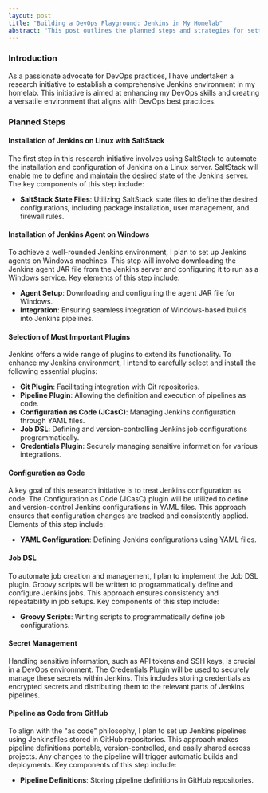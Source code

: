 ```yaml
---
layout: post
title: "Building a DevOps Playground: Jenkins in My Homelab"
abstract: "This post outlines the planned steps and strategies for setting up a robust Jenkins environment in my homelab with a strong DevOps mindset. The objective of this research initiative is to create a controlled environment that mirrors real-world DevOps scenarios. The following sections detail the planned steps, including installation and configuration using SaltStack, agent provisioning on Windows, plugin selection, Configuration as Code, Job DSL, secret management, and pipeline as code from GitHub. While these steps have not been executed yet, they are essential for achieving the desired outcome."
---
```


### Introduction

As a passionate advocate for DevOps practices, I have undertaken a research initiative to establish a comprehensive Jenkins environment in my homelab. This initiative is aimed at enhancing my DevOps skills and creating a versatile environment that aligns with DevOps best practices.

### Planned Steps

#### Installation of Jenkins on Linux with SaltStack

The first step in this research initiative involves using SaltStack to automate the installation and configuration of Jenkins on a Linux server. SaltStack will enable me to define and maintain the desired state of the Jenkins server. The key components of this step include:

- **SaltStack State Files**: Utilizing SaltStack state files to define the desired configurations, including package installation, user management, and firewall rules.

#### Installation of Jenkins Agent on Windows

To achieve a well-rounded Jenkins environment, I plan to set up Jenkins agents on Windows machines. This step will involve downloading the Jenkins agent JAR file from the Jenkins server and configuring it to run as a Windows service. Key elements of this step include:

- **Agent Setup**: Downloading and configuring the agent JAR file for Windows.
- **Integration**: Ensuring seamless integration of Windows-based builds into Jenkins pipelines.

#### Selection of Most Important Plugins

Jenkins offers a wide range of plugins to extend its functionality. To enhance my Jenkins environment, I intend to carefully select and install the following essential plugins:

- **Git Plugin**: Facilitating integration with Git repositories.
- **Pipeline Plugin**: Allowing the definition and execution of pipelines as code.
- **Configuration as Code (JCasC)**: Managing Jenkins configuration through YAML files.
- **Job DSL**: Defining and version-controlling Jenkins job configurations programmatically.
- **Credentials Plugin**: Securely managing sensitive information for various integrations.

#### Configuration as Code

A key goal of this research initiative is to treat Jenkins configuration as code. The Configuration as Code (JCasC) plugin will be utilized to define and version-control Jenkins configurations in YAML files. This approach ensures that configuration changes are tracked and consistently applied. Elements of this step include:

- **YAML Configuration**: Defining Jenkins configurations using YAML files.

#### Job DSL

To automate job creation and management, I plan to implement the Job DSL plugin. Groovy scripts will be written to programmatically define and configure Jenkins jobs. This approach ensures consistency and repeatability in job setups. Key components of this step include:

- **Groovy Scripts**: Writing scripts to programmatically define job configurations.

#### Secret Management

Handling sensitive information, such as API tokens and SSH keys, is crucial in a DevOps environment. The Credentials Plugin will be used to securely manage these secrets within Jenkins. This includes storing credentials as encrypted secrets and distributing them to the relevant parts of Jenkins pipelines.

#### Pipeline as Code from GitHub

To align with the "as code" philosophy, I plan to set up Jenkins pipelines using Jenkinsfiles stored in GitHub repositories. This approach makes pipeline definitions portable, version-controlled, and easily shared across projects. Any changes to the pipeline will trigger automatic builds and deployments. Key components of this step include:

- **Pipeline Definitions**: Storing pipeline definitions in GitHub repositories.
